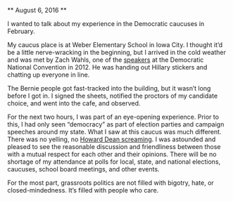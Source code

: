 ** August 6, 2016 **

I wanted to talk about my experience in the Democratic caucuses in February.

My caucus place is at Weber Elementary School in Iowa City. I thought it’d be a little nerve-wracking in the beginning, but I arrived in the cold weather and was met by Zach Wahls, one of the [speakers](https://www.youtube.com/watch?v=KM7Xxmt06FU) at the Democratic National Convention in 2012. He was handing out Hillary stickers and chatting up everyone in line.

The Bernie people got fast-tracked into the building, but it wasn’t long before I got in. I signed the sheets, notified the proctors of my candidate choice, and went into the cafe, and observed.

For the next two hours, I was part of an eye-opening experience. Prior to this, I had only seen “democracy” as part of election parties and campaign speeches around my state. What I saw at this caucus was much different. There was no yelling, no [Howard Dean screaming](https://www.youtube.com/watch?v=l6i-gYRAwM0). I was astounded and pleased to see the reasonable discussion and friendliness between those with a mutual respect for each other and their opinions. There will be no shortage of my attendance at polls for local, state, and national elections, caucuses, school board meetings, and other events.

For the most part, grassroots politics are not filled with bigotry, hate, or closed-mindedness. It’s filled with people who care.